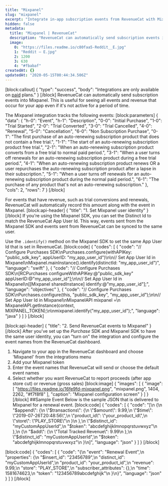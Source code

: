 ```yaml
---
title: "Mixpanel"
slug: "mixpanel"
excerpt: "Integrate in-app subscription events from RevenueCat with Mixpanel"
hidden: false
metadata: 
  title: "Mixpanel | RevenueCat"
  description: "RevenueCat can automatically send subscription events into Mixpanel. This is useful for seeing all events and revenue that occur for your app even if it's not active for a period of time."
  image: 
    0: "https://files.readme.io/c80faa5-Reddit__E.jpg"
    1: "Reddit – E.jpg"
    2: 1200
    3: 630
    4: "#fbabaf"
createdAt: {}
updatedAt: "2020-05-15T00:44:34.506Z"
---
```

[block:callout]
{
  "type": "success",
  "body": "Integrations are only available on [paid](https://www.revenuecat.com/pricing) plans."
}
[/block]
RevenueCat can automatically send subscription events into Mixpanel. This is useful for seeing all events and revenue that occur for your app even if it's not active for a period of time.

The Mixpanel integration tracks the following events:
[block:parameters]
{
  "data": {
    "h-0": "Event",
    "h-1": "Description",
    "0-0": "Initial Purchase",
    "1-0": "Trial Started",
    "2-0": "Trial Converted",
    "3-0": "Trial Cancelled",
    "4-0": "Renewal",
    "5-0": "Cancellation",
    "6-0": "Non Subscription Purchase",
    "0-1": "The first purchase of an auto-renewing subscription product that does not contain a free trial.",
    "1-1": "The start of an auto-renewing subscription product free trial.",
    "2-1": "When an auto-renewing subscription product converts from a free trial to normal paid period.",
    "3-1": "When a user turns off renewals for an auto-renewing subscription product during a free trial period.",
    "4-1": "When an auto-renewing subscription product renews OR a user repurchases the auto-renewing subscription product after a lapse in their subscription.",
    "5-1": "When a user turns off renewals for an auto-renewing subscription product during the normal paid period.",
    "6-1": "The purchase of any product that's not an auto-renewing subscription."
  },
  "cols": 2,
  "rows": 7
}
[/block]

For events that have revenue, such as trial conversions and renewals, RevenueCat will automatically record this amount along with the event in Mixpanel.
[block:api-header]
{
  "title": "1. Set Mixpanel user identity"
}
[/block]
If you're using the Mixpanel SDK, you can set the Distinct Id to match the RevenueCat App User Id. This way, events sent from the Mixpanel SDK and events sent from RevenueCat can be synced to the same user.

Use the `.identify()` method on the Mixpanel SDK to set the same App User Id that is set in RevenueCat.
[block:code]
{
  "codes": [
    {
      "code": "// Configure Purchases SDK\nPurchases.configure(withAPIKey: \"public_sdk_key\", appUserID: \"my_app_user_id\")\n\n// Set App User Id in Mixpanel\nMixpanel.mainInstance().identify(distinctId: \"my_app_user_id\")",
      "language": "swift"
    },
    {
      "code": "// Configure Purchases SDK\n[RCPurchases configureWithAPIKey:@\"public_sdk_key\" appUserID:@\"my_app_user_id\"];\n\n// Set App User Id in Mixpanel\n[[Mixpanel sharedInstance] identify:@\"my_app_user_id\"];",
      "language": "objectivec"
    },
    {
      "code": "// Configure Purchases SDK\nPurchases.configure(this, \"public_sdk_key\", \"my_app_user_id\");\n\n// Set App User Id in Mixpanel\nMixpanelAPI mixpanel =\n    MixpanelAPI.getInstance(context, MIXPANEL_TOKEN);\n\nmixpanel.identify(\"my_app_user_id\");",
      "language": "java"
    }
  ]
}
[/block]

[block:api-header]
{
  "title": "2. Send RevenueCat events to Mixpanel"
}
[/block]
After you've set up the *Purchase* SDK and Mixpanel SDK to have the same user identity, you can "turn on" the integration and configure the event names from the RevenueCat dashboard.

1. Navigate to your app in the RevenueCat dashboard and choose 'Mixpanel' from the integrations menu
2. Add your Mixpanel token
3. Enter the event names that RevenueCat will send or choose the default event names
4. Select whether you want RevenueCat to report proceeds (after app store cut) or revenue (gross sales)
[block:image]
{
  "images": [
    {
      "image": [
        "https://files.readme.io/16fe9fd-mixpanel.png",
        "mixpanel.png",
        1404,
        2262,
        "#f7f8f8"
      ],
      "caption": "Mixpanel configuration screen"
    }
  ]
}
[/block]
##Sample Event
Below is the sample JSON that is delivered to Mixpanel for a renewal event.
[block:code]
{
  "codes": [
    {
      "code": "[\n  {\n    \"$append\": {\n      \"$transactions\": {\n        \"$amount\": 9.99,\n        \"$time\": \"2019-07-26T20:48:56\",\n        \"product_id\": \"your_product_id\",\n        \"store\": \"PLAY_STORE\"\n      }\n    },\n    \"$distinct_id\": \"myCustomAppUserId\",\n    \"$token\": \"abcdefghijklmnopqrstuvwxyz\"\n  },\n  {\n    \"$add\": {\n      \"Total Tracked Revenue\": 9.99\n    },\n    \"$distinct_id\": \"myCustomAppUserId\",\n    \"$token\": \"abcdefghijklmnopqrstuvwxyz\"\n  }\n]",
      "language": "json"
    }
  ]
}
[/block]

[block:code]
{
  "codes": [
    {
      "code": "{\n  \"event\": \"Renewal Event\",\n  \"properties\": {\n    \"$insert_id\": \"23456789\",\n    \"distinct_id\": \"myCustomAppUserId\",\n    \"product_id\": \"your_product_id\",\n    \"revenue\": 9.99,\n    \"store\": \"PLAY_STORE\",\n    \"subscriber_attributes\": {},\n    \"time\": 1581674623,\n    \"token\": \"123456789abcdefghijk\"\n  }\n}",
      "language": "json"
    }
  ]
}
[/block]